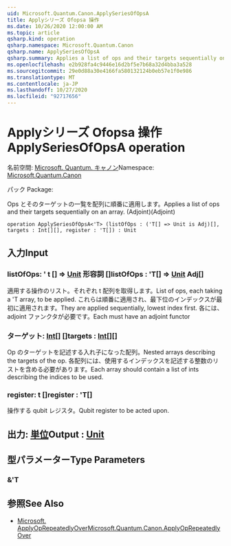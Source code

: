 ```yaml
---
uid: Microsoft.Quantum.Canon.ApplySeriesOfOpsA
title: Applyシリーズ Ofopsa 操作
ms.date: 10/26/2020 12:00:00 AM
ms.topic: article
qsharp.kind: operation
qsharp.namespace: Microsoft.Quantum.Canon
qsharp.name: ApplySeriesOfOpsA
qsharp.summary: Applies a list of ops and their targets sequentially on an array. (Adjoint)
ms.openlocfilehash: e2b928fa4c9446e16d2bf5e7b68a32d4bba3a528
ms.sourcegitcommit: 29e0d88a30e4166fa580132124b0eb57e1f0e986
ms.translationtype: MT
ms.contentlocale: ja-JP
ms.lasthandoff: 10/27/2020
ms.locfileid: "92717656"
---
```

# <a name="applyseriesofopsa-operation"></a><span data-ttu-id="94e4c-102">Applyシリーズ Ofopsa 操作</span><span class="sxs-lookup"><span data-stu-id="94e4c-102">ApplySeriesOfOpsA operation</span></span>

<span data-ttu-id="94e4c-103">名前空間: [Microsoft. Quantum. キャノン](xref:Microsoft.Quantum.Canon)</span><span class="sxs-lookup"><span data-stu-id="94e4c-103">Namespace: [Microsoft.Quantum.Canon](xref:Microsoft.Quantum.Canon)</span></span>

<span data-ttu-id="94e4c-104">パック [](https://nuget.org/packages/)</span><span class="sxs-lookup"><span data-stu-id="94e4c-104">Package: [](https://nuget.org/packages/)</span></span>


<span data-ttu-id="94e4c-105">Ops とそのターゲットの一覧を配列に順番に適用します。</span><span class="sxs-lookup"><span data-stu-id="94e4c-105">Applies a list of ops and their targets sequentially on an array.</span></span> <span data-ttu-id="94e4c-106">(Adjoint)</span><span class="sxs-lookup"><span data-stu-id="94e4c-106">(Adjoint)</span></span>

```qsharp
operation ApplySeriesOfOpsA<'T> (listOfOps : ('T[] => Unit is Adj)[], targets : Int[][], register : 'T[]) : Unit
```


## <a name="input"></a><span data-ttu-id="94e4c-107">入力</span><span class="sxs-lookup"><span data-stu-id="94e4c-107">Input</span></span>

### <a name="listofops--t--unit-adj"></a><span data-ttu-id="94e4c-108">listOfOps: ' t [] => [Unit](xref:microsoft.quantum.lang-ref.unit) 形容詞 []</span><span class="sxs-lookup"><span data-stu-id="94e4c-108">listOfOps : 'T[] => [Unit](xref:microsoft.quantum.lang-ref.unit) Adj[]</span></span>

<span data-ttu-id="94e4c-109">適用する操作のリスト。それぞれ t 配列を取得します。</span><span class="sxs-lookup"><span data-stu-id="94e4c-109">List of ops, each taking a 'T array, to be applied.</span></span> <span data-ttu-id="94e4c-110">これらは順番に適用され、最下位のインデックスが最初に適用されます。</span><span class="sxs-lookup"><span data-stu-id="94e4c-110">They are applied sequentially, lowest index first.</span></span>
<span data-ttu-id="94e4c-111">各には、adjoint ファンクタが必要です。</span><span class="sxs-lookup"><span data-stu-id="94e4c-111">Each must have an adjoint functor</span></span>


### <a name="targets--int"></a><span data-ttu-id="94e4c-112">ターゲット: [Int](xref:microsoft.quantum.lang-ref.int)[] []</span><span class="sxs-lookup"><span data-stu-id="94e4c-112">targets : [Int](xref:microsoft.quantum.lang-ref.int)[][]</span></span>

<span data-ttu-id="94e4c-113">Op のターゲットを記述する入れ子になった配列。</span><span class="sxs-lookup"><span data-stu-id="94e4c-113">Nested arrays describing the targets of the op.</span></span> <span data-ttu-id="94e4c-114">各配列には、使用するインデックスを記述する整数のリストを含める必要があります。</span><span class="sxs-lookup"><span data-stu-id="94e4c-114">Each array should contain a list of ints describing the indices to be used.</span></span>


### <a name="register--t"></a><span data-ttu-id="94e4c-115">register: t []</span><span class="sxs-lookup"><span data-stu-id="94e4c-115">register : 'T[]</span></span>

<span data-ttu-id="94e4c-116">操作する qubit レジスタ。</span><span class="sxs-lookup"><span data-stu-id="94e4c-116">Qubit register to be acted upon.</span></span>



## <a name="output--unit"></a><span data-ttu-id="94e4c-117">出力: [単位](xref:microsoft.quantum.lang-ref.unit)</span><span class="sxs-lookup"><span data-stu-id="94e4c-117">Output : [Unit](xref:microsoft.quantum.lang-ref.unit)</span></span>



## <a name="type-parameters"></a><span data-ttu-id="94e4c-118">型パラメーター</span><span class="sxs-lookup"><span data-stu-id="94e4c-118">Type Parameters</span></span>

### <a name="t"></a><span data-ttu-id="94e4c-119">&</span><span class="sxs-lookup"><span data-stu-id="94e4c-119">'T</span></span>



## <a name="see-also"></a><span data-ttu-id="94e4c-120">参照</span><span class="sxs-lookup"><span data-stu-id="94e4c-120">See Also</span></span>

- [<span data-ttu-id="94e4c-121">Microsoft. ApplyOpRepeatedlyOver</span><span class="sxs-lookup"><span data-stu-id="94e4c-121">Microsoft.Quantum.Canon.ApplyOpRepeatedlyOver</span></span>](xref:Microsoft.Quantum.Canon.ApplyOpRepeatedlyOver)
